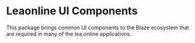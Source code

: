 # Leaonline UI Components

This package brings common UI components to the Blaze ecosystem that are 
required in many of the lea.online applications.
